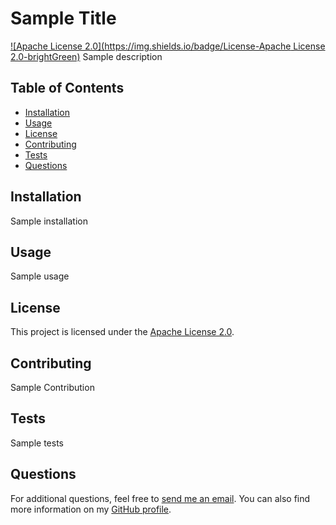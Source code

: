 # Sample Title
[![Apache License 2.0](https://img.shields.io/badge/License-Apache License 2.0-brightGreen)](https://www.apache.org/licenses/LICENSE-2.0)
Sample description
## Table of Contents
- [Installation](#installation)
- [Usage](#usage)
- [License](#license)
- [Contributing](#contributing)
- [Tests](#tests)
- [Questions](#questions)
## Installation
Sample installation
## Usage
Sample usage
## License
This project is licensed under the [Apache License 2.0](https://www.apache.org/licenses/LICENSE-2.0).
## Contributing
Sample Contribution
## Tests
Sample tests
## Questions
For additional questions, feel free to [send me an email](mailto:testing). You can also find more information on my [GitHub profile](https://github.com/testing).
